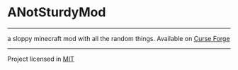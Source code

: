 # ANotSturdyMod
---
a sloppy minecraft mod with all the random things. Available on [Curse Forge](https://minecraft.curseforge.com/projects/anotsturdymod)

---

Project licensed in [MIT](http://github.com/PowerlessReimplemented/ANotSturdyMod/blob/master/LICENSE)
